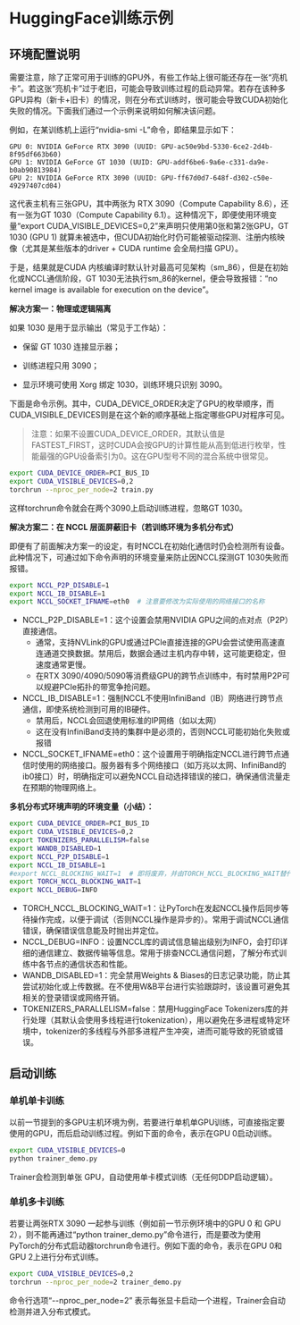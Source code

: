 # HuggingFace训练示例



## 环境配置说明

需要注意，除了正常可用于训练的GPU外，有些工作站上很可能还存在一张“亮机卡”。若这张“亮机卡”过于老旧，可能会导致训练过程的启动异常。若存在该种多GPU异构（新卡+旧卡）的情况，则在分布式训练时，很可能会导致CUDA初始化失败的情况。下面我们通过一个示例来说明如何解决该问题。

例如，在某训练机上运行“nvidia-smi -L”命令，即结果显示如下：

```text
GPU 0: NVIDIA GeForce RTX 3090 (UUID: GPU-ac50e9bd-5330-6ce2-2d4b-8f95df663b60)
GPU 1: NVIDIA GeForce GT 1030 (UUID: GPU-addf6be6-9a6e-c331-da9e-b0ab90813984)
GPU 2: NVIDIA GeForce RTX 3090 (UUID: GPU-ff67d0d7-648f-d302-c50e-49297407cd04)
```

这代表主机有三张GPU，其中两张为 RTX 3090（Compute Capability 8.6），还有一张为GT 1030（Compute Capability 6.1）。这种情况下，即便使用环境变量“export CUDA_VISIBLE_DEVICES=0,2”来声明只使用第0张和第2张GPU，GT 1030 (GPU 1) 就算未被选中，但CUDA初始化时仍可能被驱动探测、注册内核映像（尤其是某些版本的driver + CUDA runtime 会全局扫描 GPU）。

于是，结果就是CUDA 内核编译时默认针对最高可见架构（sm_86），但是在初始化或NCCL通信阶段，GT 1030无法执行sm_86的kernel，便会导致报错：“no kernel image is available for execution on the device”。

**解决方案一：物理或逻辑隔离**

如果 1030 是用于显示输出（常见于工作站）：

- 保留 GT 1030 连接显示器；

- 训练进程只用 3090；

- 显示环境可使用 Xorg 绑定 1030，训练环境只识别 3090。


下面是命令示例。其中，CUDA_DEVICE_ORDER决定了GPU的枚举顺序，而 CUDA_VISIBLE_DEVICES则是在这个新的顺序基础上指定哪些GPU对程序可见。

> 注意：如果不设置CUDA_DEVICE_ORDER，其默认值是FASTEST_FIRST，这时CUDA会按GPU的计算性能从高到低进行枚举，性能最强的GPU设备索引为0。这在GPU型号不同的混合系统中很常见。

```bash
export CUDA_DEVICE_ORDER=PCI_BUS_ID
export CUDA_VISIBLE_DEVICES=0,2
torchrun --nproc_per_node=2 train.py
```

这样torchrun命令就会在两个3090上启动训练进程，忽略GT 1030。

**解决方案二：在 NCCL 层面屏蔽旧卡（若训练环境为多机分布式）**

即便有了前面解决方案一的设定，有时NCCL在初始化通信时仍会检测所有设备。此种情况下，可通过如下命令声明的环境变量来防止因NCCL探测GT 1030失败而报错。

```bash
export NCCL_P2P_DISABLE=1
export NCCL_IB_DISABLE=1
export NCCL_SOCKET_IFNAME=eth0  # 注意要修改为实际使用的网络接口的名称
```

- NCCL_P2P_DISABLE=1：这个设置会禁用NVIDIA GPU之间的点对点（P2P）直接通信。
  - 通常，支持NVLink的GPU或通过PCIe直接连接的GPU会尝试使用高速直连通道交换数据。禁用后，数据会通过主机内存中转，这可能更稳定，但速度通常更慢。
  - 在RTX 3090/4090/5090等消费级GPU的跨节点训练中，有时禁用P2P可以规避PCIe拓扑的带宽争抢问题。
- NCCL_IB_DISABLE=1：强制NCCL不使用InfiniBand（IB）网络进行跨节点通信，即使系统检测到可用的IB硬件。
  - 禁用后，NCCL会回退使用标准的IP网络（如以太网）
  - 这在没有InfiniBand支持的集群中是必须的，否则NCCL可能初始化失败或报错
- NCCL_SOCKET_IFNAME=eth0：这个设置用于明确指定NCCL进行跨节点通信时使用的网络接口。服务器有多个网络接口（如万兆以太网、InfiniBand的ib0接口）时，明确指定可以避免NCCL自动选择错误的接口，确保通信流量走在预期的物理网络上。

**多机分布式环境声明的环境变量（小结）：**

```bash
export CUDA_DEVICE_ORDER=PCI_BUS_ID
export CUDA_VISIBLE_DEVICES=0,2
export TOKENIZERS_PARALLELISM=false
export WANDB_DISABLED=1
export NCCL_P2P_DISABLE=1
export NCCL_IB_DISABLE=1
#export NCCL_BLOCKING_WAIT=1  # 即将废弃，并由TORCH_NCCL_BLOCKING_WAIT替代
export TORCH_NCCL_BLOCKING_WAIT=1
export NCCL_DEBUG=INFO
```

- TORCH_NCCL_BLOCKING_WAIT=1：让PyTorch在发起NCCL操作后同步等待操作完成，以便于调试（否则NCCL操作是异步的）。常用于调试NCCL通信错误，确保错误信息能及时抛出并定位。
- NCCL_DEBUG=INFO：设置NCCL库的调试信息输出级别为INFO，会打印详细的通信建立、数据传输等信息。常用于排查NCCL通信问题，了解分布式训练中各节点的通信状态和性能。
- WANDB_DISABLED=1：完全禁用Weights & Biases的日志记录功能，防止其尝试初始化或上传数据。在不使用W&B平台进行实验跟踪时，该设置可避免其相关的登录错误或网络开销。
- TOKENIZERS_PARALLELISM=false：禁用HuggingFace Tokenizers库的并行处理（其默认会使用多线程进行tokenization），用以避免在多进程或特定环境中，tokenizer的多线程与外部多进程产生冲突，进而可能导致的死锁或错误。



## 启动训练



### 单机单卡训练

以前一节提到的多GPU主机环境为例，若要进行单机单GPU训练，可直接指定要使用的GPU，而后启动训练过程。例如下面的命令，表示在GPU 0启动训练。

```bash
export CUDA_VISIBLE_DEVICES=0
python trainer_demo.py
```

Trainer会检测到单张 GPU，自动使用单卡模式训练（无任何DDP启动逻辑）。



### 单机多卡训练

若要让两张RTX 3090 一起参与训练（例如前一节示例环境中的GPU 0 和 GPU 2），则不能再通过“python trainer_demo.py”命令进行，而是要改为使用PyTorch的分布式启动器torchrun命令进行。例如下面的命令，表示在GPU 0和GPU 2上进行分布式训练。

```bash
export CUDA_VISIBLE_DEVICES=0,2
torchrun --nproc_per_node=2 trainer_demo.py
```

命令行选项“--nproc_per_node=2” 表示每张显卡启动一个进程，Trainer会自动检测并进入分布式模式。
